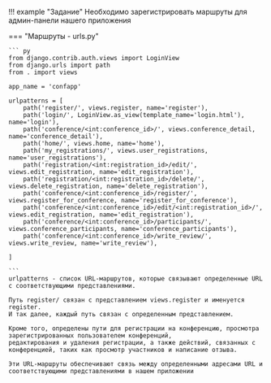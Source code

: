!!! example "Задание"
    Необходимо зарегистрировать маршруты для админ-панели нашего приложения

=== "Маршруты - urls.py"

    ``` py
    from django.contrib.auth.views import LoginView
    from django.urls import path
    from . import views
    
    app_name = 'confapp'
    
    urlpatterns = [
        path('register/', views.register, name='register'),
        path('login/', LoginView.as_view(template_name='login.html'), name='login'),
        path('conference/<int:conference_id>/', views.conference_detail, name='conference_detail'),
        path('home/', views.home, name='home'),
        path('my_registrations/', views.user_registrations, name='user_registrations'),
        path('registration/<int:registration_id>/edit/', views.edit_registration, name='edit_registration'),
        path('registration/<int:registration_id>/delete/', views.delete_registration, name='delete_registration'),
        path('conference/<int:conference_id>/register/', views.register_for_conference, name='register_for_conference'),
        path('conference/<int:conference_id>/edit/<int:registration_id>/', views.edit_registration, name='edit_registration'),
        path('conference/<int:conference_id>/participants/', views.conference_participants, name='conference_participants'),
        path('conference/<int:conference_id>/write_review/', views.write_review, name='write_review'),
    
    ]

    ```
    urlpatterns - список URL-маршрутов, которые связывают определенные URL с соответствующими представлениями.
    
    Путь register/ связан с представлением views.register и именуется register.
    И так далее, каждый путь связан с определенным представлением.

    Кроме того, определены пути для регистрации на конференцию, просмотра зарегистрированных пользователем конференций, 
    редактирования и удаления регистрации, а также действий, связанных с конференцией, таких как просмотр участников и написание отзыва.

    Эти URL-маршруты обеспечивают связь между определенными адресами URL и соответствующими представлениями в нашем приложении
